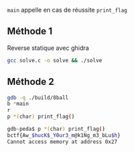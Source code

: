 `main` appelle en cas de réussite `print_flag`

## Méthode 1

Reverse statique avec ghidra

```bash
gcc solve.c -o solve && ./solve
```

## Méthode 2

```bash
gdb -q ./build/8ball
b *main
r
p *(char) print_flag()
```

```bash
gdb-peda$ p *(char) print_flag()
bctf{Aw_$hucK$_Y0ur3_m@k1Ng_m3_bLu$h}
Cannot access memory at address 0x27
```
